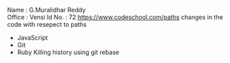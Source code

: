 Name : G.Muralidhar Reddy	
Office : Vensi
Id No. : 72
https://www.codeschool.com/paths
changes in the code with resepect to paths
* JavaScript
* Git
* Ruby
Killing history using git rebase
